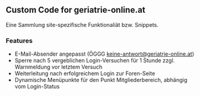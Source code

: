 ## Custom Code for geriatrie-online.at

Eine Sammlung site-spezifische Funktionaliät bzw. Snippets.

### Features

* E-Mail-Absender angepasst (ÖGGG <keine-antwort@geriatrie-online.at>)
* Sperre nach 5 vergeblichen Login-Versuchen für 1 Stunde zzgl. Warnmeldung vor letztem Versuch
* Weiterleitung nach erfolgreichem Login zur Foren-Seite
* Dynamische Menüpunkte für den Punkt Mitgliederbereich, abhängig vom Login-Status
